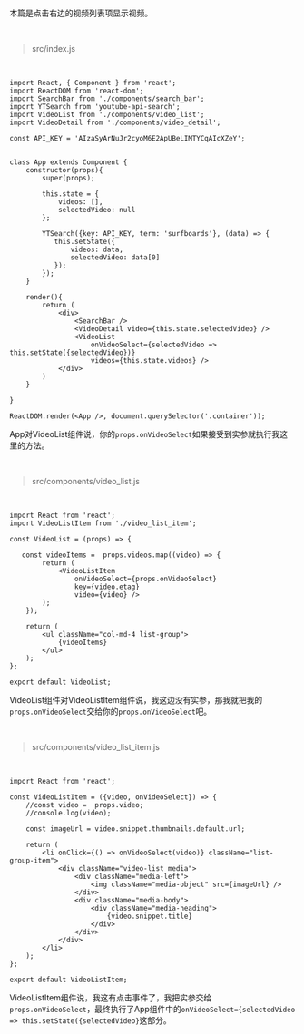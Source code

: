 <br>

本篇是点击右边的视频列表项显示视频。

<br>

> src/index.js

<br>

	import React, { Component } from 'react';
	import ReactDOM from 'react-dom';
	import SearchBar from './components/search_bar';
	import YTSearch from 'youtube-api-search';
	import VideoList from './components/video_list';
	import VideoDetail from './components/video_detail';
	
	const API_KEY = 'AIzaSyArNuJr2cyoM6E2ApUBeLIMTYCqAIcXZeY';
	
	
	class App extends Component {
	    constructor(props){
	        super(props);
	        
	        this.state = { 
	            videos: [],
	            selectedVideo: null
	        };
	        
	        YTSearch({key: API_KEY, term: 'surfboards'}, (data) => {
	           this.setState({
	               videos: data,
	               selectedVideo: data[0]
	           });
	        });        
	    }
	    
	    render(){
	        return (
	            <div>
	                <SearchBar />
	                <VideoDetail video={this.state.selectedVideo} />
	                <VideoList 
	                    onVideoSelect={selectedVideo => this.setState({selectedVideo})}
	                    videos={this.state.videos} />
	            </div>
	        )        
	    }
	
	}
	
	ReactDOM.render(<App />, document.querySelector('.container'));

App对VideoList组件说，你的`props.onVideoSelect`如果接受到实参就执行我这里的方法。

<br>

> src/components/video_list.js

<br>

	import React from 'react';
	import VideoListItem from './video_list_item';
	
	const VideoList = (props) => {
	    
	   const videoItems =  props.videos.map((video) => {
	        return (
	            <VideoListItem 
	                onVideoSelect={props.onVideoSelect}
	                key={video.etag} 
	                video={video} />
	        );
	    });
	    
	    return (
	        <ul className="col-md-4 list-group">
	            {videoItems}
	        </ul>
	    );
	};
	
	export default VideoList;

VideoList组件对VideoListItem组件说，我这边没有实参，那我就把我的`props.onVideoSelect`交给你的`props.onVideoSelect`吧。

<br>

> src/components/video_list_item.js

<br>

	import React from 'react';
	
	const VideoListItem = ({video, onVideoSelect}) => {
	    //const video =  props.video;
	    //console.log(video);
	    
	    const imageUrl = video.snippet.thumbnails.default.url;
	    
	    return (
	        <li onClick={() => onVideoSelect(video)} className="list-group-item">
	            <div className="video-list media">
	                <div className="media-left">
	                    <img className="media-object" src={imageUrl} />
	                </div>
	                <div className="media-body">
	                    <div className="media-heading">
	                        {video.snippet.title}
	                    </div>
	                </div>
	            </div>
	        </li>
	    );
	};
	
	export default VideoListItem;

VideoListItem组件说，我这有点击事件了，我把实参交给`props.onVideoSelect`，最终执行了App组件中的`onVideoSelect={selectedVideo => this.setState({selectedVideo}`这部分。

<br>




